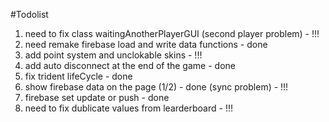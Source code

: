 #Todolist
1. need to fix class waitingAnotherPlayerGUI (second player problem) - !!!
2. need remake firebase load and write data functions - done
3. add point system and unclokable skins - !!!
4. add auto disconnect at the end of the game - done
5. fix trident lifeCycle - done
6. show firebase data on the page (1/2) - done (sync problem) - !!!
7. firebase set update or push - done
8. need to fix dublicate values from learderboard - !!!